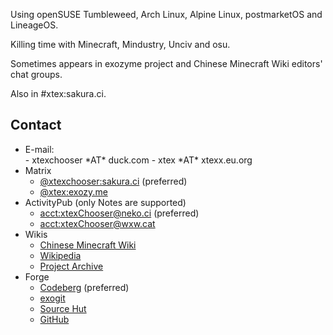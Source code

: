 <!-- markdownlint-disable MD033 -->
<!-- markdownlint-disable-next-line MD041 -->

Using openSUSE Tumbleweed, Arch Linux, Alpine Linux, postmarketOS and LineageOS.

Killing time with Minecraft, Mindustry, Unciv and osu.

Sometimes appears in exozyme project and Chinese Minecraft Wiki editors' chat groups.

Also in <span>#xtex:sakura.ci</span>.

## Contact

- E-mail:
  <div class="hlist-wrapper">
  - xtexchooser *AT* duck.com
  - xtex *AT* xtexx.eu.org
  </div>
- Matrix
  - [@xtexchooser:sakura.ci](https://matrix.to/#/@xtexchooser:sakura.ci) (preferred)
  - [@xtex:exozy.me](https://matrix.to/#/@xtex:exozy.me)
- ActivityPub (only Notes are supported)
  - [acct:xtexChooser@neko.ci](https://neko.ci/@xtexChooser) (preferred)
  - [acct:xtexChooser@wxw.cat](https://wxw.cat/@xtexChooser)
- Wikis
  - [Chinese Minecraft Wiki](https://zh.minecraft.wiki/w/User:XtexChooser)
  - [Wikipedia](https://zh.wikipedia.org/wiki/User:XtexChooser)
  - [Project Archive](https://lakeus.xyz/wiki/User:XtexChooser)
- Forge
  - [Codeberg](https://codeberg.org/xtex) (preferred)
  - [exogit](https://git.exozy.me/xtex)
  - [Source Hut](https://sr.ht/~xtex/)
  - [GitHub](https://github.com/xtexChooser)

